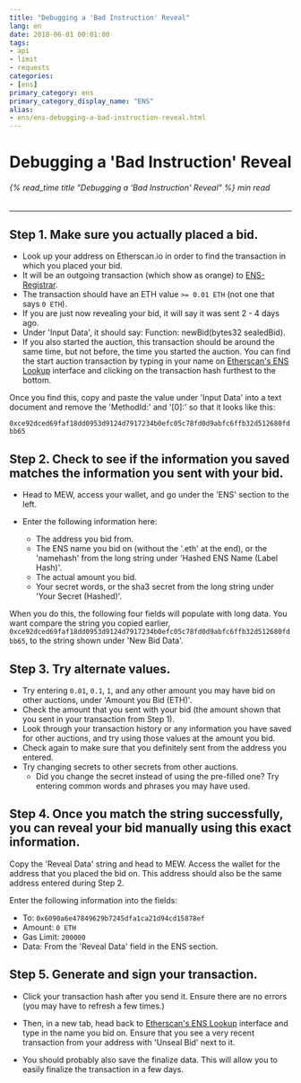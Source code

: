 ```yaml
---
title: "Debugging a 'Bad Instruction' Reveal"
lang: en
date: 2018-06-01 00:01:00
tags:
- api
- limit
- requests
categories:
- [ens]
primary_category: ens
primary_category_display_name: "ENS"
alias:
- ens/ens-debugging-a-bad-instruction-reveal.html
---
```


# __Debugging a 'Bad Instruction' Reveal__
###### {% read_time title "Debugging a 'Bad Instruction' Reveal" %} min read
***

## __Step 1. Make sure you actually placed a bid.__
* Look up your address on Etherscan.io in order to find the transaction in which you placed your bid.
* It will be an outgoing transaction (which show as orange) to [ENS-Registrar][ensRegistrar].
* The transaction should have an ETH value `>= 0.01 ETH` (not one that says `0 ETH`).
* If you are just now revealing your bid, it will say it was sent 2 - 4 days ago.
* Under 'Input Data', it should say: Function: newBid(bytes32 sealedBid).
* If you also started the auction, this transaction should be around the same time, but not before, the time you started the auction. You can find the start auction transaction by typing in your name on [Etherscan's ENS Lookup][ensLookup] interface and clicking on the transaction hash furthest to the bottom.

Once you find this, copy and paste the value under 'Input Data' into a text document and remove the 'MethodId:' and '[0]:' so that it looks like this:

 `0xce92dced69faf18dd0953d9124d7917234b0efc05c78fd0d9abfc6ffb32d512680fdbb65`



## __Step 2. Check to see if the information you saved matches the information you sent with your bid.__
* Head to MEW, access your wallet, and go under the 'ENS' section to the left.

* Enter the following information here:
    * The address you bid from.
    * The ENS name you bid on (without the '.eth' at the end), or the 'namehash' from the long string under 'Hashed ENS Name (Label Hash)'.
    * The actual amount you bid.
    * Your secret words, or the sha3 secret from the long string under 'Your Secret (Hashed)'.

When you do this, the following four fields will populate with long data. You want compare the string you copied earlier,  `0xce92dced69faf18dd0953d9124d7917234b0efc05c78fd0d9abfc6ffb32d512680fdbb65`, to the string shown under 'New Bid Data'.



## __Step 3. Try alternate values.__
* Try entering `0.01`, `0.1`, `1`, and any other amount you may have bid on other auctions, under 'Amount you Bid (ETH)'.
* Check the amount that you sent with your bid (the amount shown that you sent in your transaction from Step 1).
* Look through your transaction history or any information you have saved for other auctions, and try using those values at the amount you bid.
* Check again to make sure that you definitely sent from the address you entered.
* Try changing secrets to other secrets from other auctions. 
    * Did you change the secret instead of using the pre-filled one? Try entering common words and phrases you may have used.



## __Step 4. Once you match the string successfully, you can reveal your bid manually using this exact information.__

Copy the 'Reveal Data' string and head to MEW. Access the wallet for the address that you placed the bid on. This address should also be the same address entered during Step 2.

Enter the following information into the fields:

* To: `0x6090a6e47849629b7245dfa1ca21d94cd15878ef`
* Amount: `0 ETH`
* Gas Limit: `200000`
* Data: From the 'Reveal Data' field in the ENS section.



## __Step 5. Generate and sign your transaction.__
* Click your transaction hash after you send it. Ensure there are no errors (you may have to refresh a few times.)

* Then, in a new tab, head back to [Etherscan's ENS Lookup][ensLookup] interface and type in the name you bid on. Ensure that you see a very recent transaction from your address with 'Unseal Bid' next to it.

* You should probably also save the finalize data. This will allow you to easily finalize the transaction in a few days.

[ensRegistrar]: https://etherscan.io/address/0x6090a6e47849629b7245dfa1ca21d94cd15878ef
[ensLookup]: https://etherscan.io/enslookup?q=yourname.eth